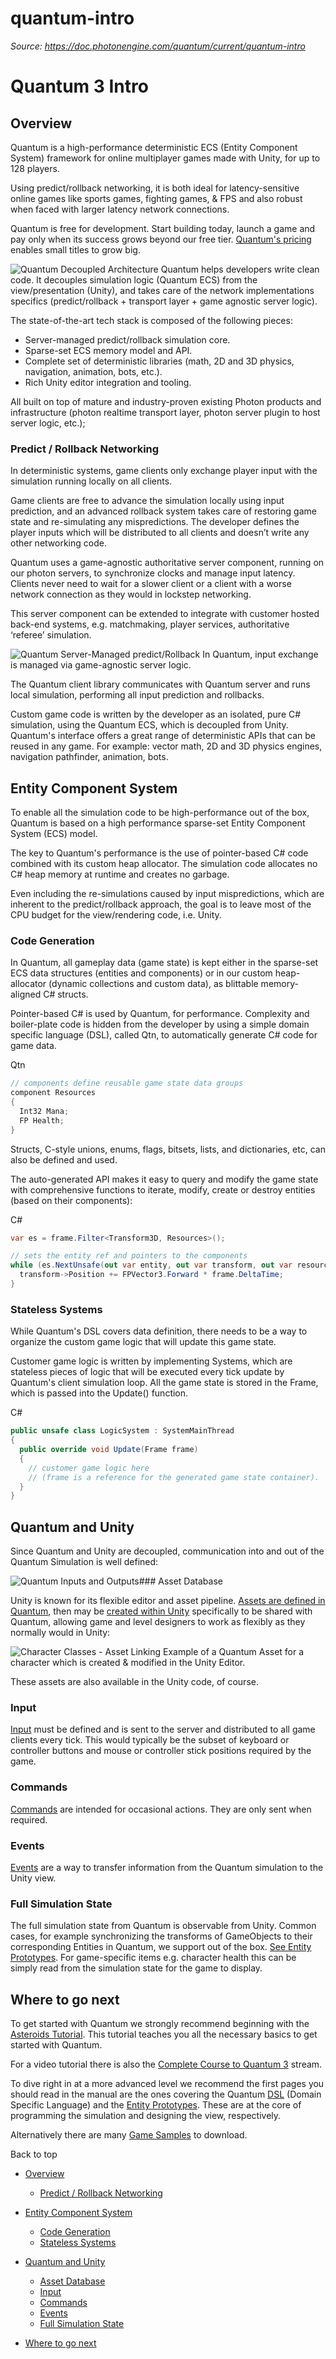 # quantum-intro

_Source: https://doc.photonengine.com/quantum/current/quantum-intro_

# Quantum 3 Intro

## Overview

Quantum is a high-performance deterministic ECS (Entity Component System) framework for online multiplayer games made with Unity, for up to 128 players.

Using predict/rollback networking, it is both ideal for latency-sensitive online games like sports games, fighting games, & FPS and also robust when faced with larger latency network connections.

Quantum is free for development. Start building today, launch a game and pay only when its success grows beyond our free tier. [Quantum's pricing](https://www.photonengine.com/quantum/pricing) enables small titles to grow big.

![Quantum Decoupled Architecture](https://doc.photonengine.com/docs/img/quantum/v2/getting-started/quantum-intro/quantum-sdk-layers.jpg)
Quantum helps developers write clean code. It decouples simulation logic (Quantum ECS) from the view/presentation (Unity), and takes care of the network implementations specifics (predict/rollback + transport layer + game agnostic server logic).

The state-of-the-art tech stack is composed of the following pieces:

- Server-managed predict/rollback simulation core.
- Sparse-set ECS memory model and API.
- Complete set of deterministic libraries (math, 2D and 3D physics, navigation, animation, bots, etc.).
- Rich Unity editor integration and tooling.

All built on top of mature and industry-proven existing Photon products and infrastructure (photon realtime transport layer, photon server plugin to host server logic, etc.);

### Predict / Rollback Networking

In deterministic systems, game clients only exchange player input with the simulation running locally on all clients.

Game clients are free to advance the simulation locally using input prediction, and an advanced rollback system takes care of restoring game state and re-simulating any mispredictions. The developer defines the player inputs which will be distributed to all clients and doesn’t write any other networking code.

Quantum uses a game-agnostic authoritative server component, running on our photon servers, to synchronize clocks and manage input latency. Clients never need to wait for a slower client or a client with a worse network connection as they would in lockstep networking.

This server component can be extended to integrate with customer hosted back-end systems, e.g. matchmaking, player services, authoritative ‘referee’ simulation.

![Quantum Server-Managed predict/Rollback](https://doc.photonengine.com/docs/img/quantum/v2/getting-started/quantum-intro/quantum-client-server.jpg)
In Quantum, input exchange is managed via game-agnostic server logic.

The Quantum client library communicates with Quantum server and runs local simulation, performing all input prediction and rollbacks.

Custom game code is written by the developer as an isolated, pure C# simulation, using the Quantum ECS, which is decoupled from Unity. Quantum's interface offers a great range of deterministic APIs that can be reused in any game. For example: vector math, 2D and 3D physics engines, navigation pathfinder, animation, bots.

## Entity Component System

To enable all the simulation code to be high-performance out of the box, Quantum is based on a high performance sparse-set Entity Component System (ECS) model.

The key to Quantum's performance is the use of pointer-based C# code combined with its custom heap allocator. The simulation code allocates no C# heap memory at runtime and creates no garbage.

Even including the re-simulations caused by input mispredictions, which are inherent to the predict/rollback approach, the goal is to leave most of the CPU budget for the view/rendering code, i.e. Unity.

### Code Generation

In Quantum, all gameplay data (game state) is kept either in the sparse-set ECS data structures (entities and components) or in our custom heap-allocator (dynamic collections and custom data), as blittable memory-aligned C# structs.

Pointer-based C# is used by Quantum, for performance. Complexity and boiler-plate code is hidden from the developer by using a simple domain specific language (DSL), called Qtn, to automatically generate C# code for game data.

Qtn

```cs
// components define reusable game state data groups
component Resources
{
  Int32 Mana;
  FP Health;
}

```

Structs, C-style unions, enums, flags, bitsets, lists, and dictionaries, etc, can also be defined and used.

The auto-generated API makes it easy to query and modify the game state with comprehensive functions to iterate, modify, create or destroy entities (based on their components):

C#

```csharp
var es = frame.Filter<Transform3D, Resources>();

// sets the entity ref and pointers to the components
while (es.NextUnsafe(out var entity, out var transform, out var resources)) {
  transform->Position += FPVector3.Forward * frame.DeltaTime;
}

```

### Stateless Systems

While Quantum's DSL covers data definition, there needs to be a way to organize the custom game logic that will update this game state.

Customer game logic is written by implementing Systems, which are stateless pieces of logic that will be executed every tick update by Quantum's client simulation loop. All the game state is stored in the Frame, which is passed into the Update() function.

C#

```csharp
public unsafe class LogicSystem : SystemMainThread
{
  public override void Update(Frame frame)
  {
    // customer game logic here
    // (frame is a reference for the generated game state container).
  }
}

```

## Quantum and Unity

Since Quantum and Unity are decoupled, communication into and out of the Quantum Simulation is well defined:

![Quantum Inputs and Outputs](https://doc.photonengine.com/docs/img/quantum/v3/getting-started/quantum-intro/quantum-inputs-outputs.jpg)### Asset Database

Unity is known for its flexible editor and asset pipeline. [Assets are defined in Quantum](/quantum/current/manual/assets/assets-simulation), then may be [created within Unity](/quantum/current/manual/assets/assets-unity) specifically to be shared with Quantum, allowing game and level designers to work as flexibly as they normally would in Unity:

![Character Classes - Asset Linking](https://doc.photonengine.com/docs/img/quantum/v3/asset-linking.png)
Example of a Quantum Asset for a character which is created & modified in the Unity Editor.

These assets are also available in the Unity code, of course.

### Input

[Input](/quantum/current/manual/input) must be defined and is sent to the server and distributed to all game clients every tick. This would typically be the subset of keyboard or controller buttons and mouse or controller stick positions required by the game.

### Commands

[Commands](/quantum/current/manual/commands) are intended for occasional actions. They are only sent when required.

### Events

[Events](/quantum/current/manual/quantum-ecs/game-events) are a way to transfer information from the Quantum simulation to the Unity view.

### Full Simulation State

The full simulation state from Quantum is observable from Unity. Common cases, for example synchronizing the transforms of GameObjects to their corresponding Entities in Quantum, we support out of the box. [See Entity Prototypes](/quantum/current/manual/entity-prototypes). For game-specific items e.g. character health this can be simply read from the simulation state for the game to display.

## Where to go next

To get started with Quantum we strongly recommend beginning with the [Asteroids Tutorial](/quantum/current/tutorials/asteroids/1-overview). This tutorial teaches you all the necessary basics to get started with Quantum.

For a video tutorial there is also the [Complete Course to Quantum 3](/quantum/current/tutorials/video-tutorial) stream.

To dive right in at a more advanced level we recommend the first pages you should read in the manual are the ones covering the Quantum [DSL](/quantum/current/manual/quantum-ecs/dsl) (Domain Specific Language) and the [Entity Prototypes](/quantum/current/manual/entity-prototypes). These are at the core of programming the simulation and designing the view, respectively.

Alternatively there are many [Game Samples](/quantum/current/game-samples/platform-shooter-2d/overview) to download.

Back to top

- [Overview](#overview)

  - [Predict / Rollback Networking](#predict-rollback-networking)

- [Entity Component System](#entity-component-system)

  - [Code Generation](#code-generation)
  - [Stateless Systems](#stateless-systems)

- [Quantum and Unity](#quantum-and-unity)

  - [Asset Database](#asset-database)
  - [Input](#input)
  - [Commands](#commands)
  - [Events](#events)
  - [Full Simulation State](#full-simulation-state)

- [Where to go next](#where-to-go-next)